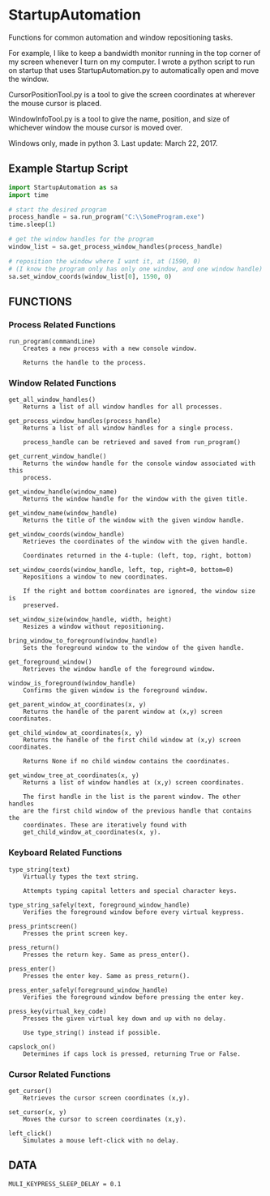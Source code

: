 # StartupAutomation
Functions for common automation and window repositioning tasks. 

For example, I like to keep a bandwidth monitor running in the top corner of my screen whenever I turn on my computer. I wrote a python script to run on startup that uses StartupAutomation.py to automatically open and move the window. 

CursorPositionTool.py is a tool to give the screen coordinates at wherever the mouse cursor is placed. 

WindowInfoTool.py is a tool to give the name, position, and size of whichever window the mouse cursor is moved over. 

Windows only, made in python 3. Last update: March 22, 2017.

## Example Startup Script
```python
import StartupAutomation as sa
import time

# start the desired program
process_handle = sa.run_program("C:\\SomeProgram.exe")
time.sleep(1)

# get the window handles for the program
window_list = sa.get_process_window_handles(process_handle)

# reposition the window where I want it, at (1590, 0)
# (I know the program only has only one window, and one window handle)
sa.set_window_coords(window_list[0], 1590, 0)
```

## FUNCTIONS

### Process Related Functions

    run_program(commandLine)
        Creates a new process with a new console window.

        Returns the handle to the process.

### Window Related Functions
    
    get_all_window_handles()
        Returns a list of all window handles for all processes.
    
    get_process_window_handles(process_handle)
        Returns a list of all window handles for a single process.
        
        process_handle can be retrieved and saved from run_program()
    
    get_current_window_handle()
        Returns the window handle for the console window associated with this 
        process.
    
    get_window_handle(window_name)
        Returns the window handle for the window with the given title.
    
    get_window_name(window_handle)
        Returns the title of the window with the given window handle.
    
    get_window_coords(window_handle)
        Retrieves the coordinates of the window with the given handle.
        
        Coordinates returned in the 4-tuple: (left, top, right, bottom)
    
    set_window_coords(window_handle, left, top, right=0, bottom=0)
        Repositions a window to new coordinates.
        
        If the right and bottom coordinates are ignored, the window size is 
        preserved.
    
    set_window_size(window_handle, width, height)
        Resizes a window without repositioning.
    
    bring_window_to_foreground(window_handle)
        Sets the foreground window to the window of the given handle.
    
    get_foreground_window()
        Retrieves the window handle of the foreground window.
    
    window_is_foreground(window_handle)
        Confirms the given window is the foreground window.
    
    get_parent_window_at_coordinates(x, y)
        Returns the handle of the parent window at (x,y) screen coordinates.
    
    get_child_window_at_coordinates(x, y)
        Returns the handle of the first child window at (x,y) screen coordinates.
        
        Returns None if no child window contains the coordinates.
    
    get_window_tree_at_coordinates(x, y)
        Returns a list of window handles at (x,y) screen coordinates.
        
        The first handle in the list is the parent window. The other handles 
        are the first child window of the previous handle that contains the 
        coordinates. These are iteratively found with 
        get_child_window_at_coordinates(x, y).
    
### Keyboard Related Functions
    type_string(text)
        Virtually types the text string.
        
        Attempts typing capital letters and special character keys.
    
    type_string_safely(text, foreground_window_handle)
        Verifies the foreground window before every virtual keypress.
    
    press_printscreen()
        Presses the print screen key.
    
    press_return()
        Presses the return key. Same as press_enter().
    
    press_enter()
        Presses the enter key. Same as press_return().
    
    press_enter_safely(foreground_window_handle)
        Verifies the foreground window before pressing the enter key.
    
    press_key(virtual_key_code)
        Presses the given virtual key down and up with no delay.
        
        Use type_string() instead if possible.
    
    capslock_on()
        Determines if caps lock is pressed, returning True or False.
    
### Cursor Related Functions
    
    get_cursor()
        Retrieves the cursor screen coordinates (x,y).
    
    set_cursor(x, y)
        Moves the cursor to screen coordinates (x,y).
    
    left_click()
        Simulates a mouse left-click with no delay.

## DATA
    MULI_KEYPRESS_SLEEP_DELAY = 0.1

